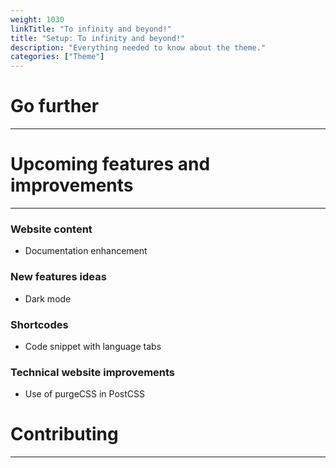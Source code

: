 ```yaml
---
weight: 1030
linkTitle: "To infinity and beyond!"
title: "Setup: To infinity and beyond!"
description: "Everything needed to know about the theme."
categories: ["Theme"]
---
```


# Go further
---

# Upcoming features and improvements
---

### Website content
* Documentation enhancement

### New features ideas
* Dark mode

### Shortcodes
* Code snippet with language ​​tabs

### Technical website improvements
* Use of purgeCSS in PostCSS

# Contributing
---